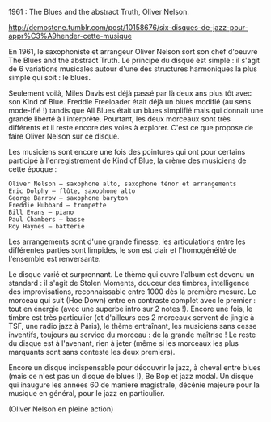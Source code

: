 1961 : The Blues and the abstract Truth, Oliver Nelson.

http://demostene.tumblr.com/post/10158676/six-disques-de-jazz-pour-appr%C3%A9hender-cette-musique

En 1961, le saxophoniste et arrangeur Oliver Nelson sort son chef d'oeuvre The Blues and the abstract Truth. Le principe du disque est simple : il s'agit de 6 variations musicales autour d'une des structures harmoniques la plus simple qui soit : le blues.

Seulement voilà, Miles Davis est déjà passé par là deux ans plus tôt avec son Kind of Blue. Freddie Freeloader était déjà un blues modifié (au sens mode-ifié !) tandis que All Blues était un blues simplifié mais qui donnait une grande liberté à l'interprête. Pourtant, les deux morceaux sont très différents et il reste encore des voies à explorer. C'est ce que propose de faire Oliver Nelson sur ce disque.

Les musiciens sont encore une fois des pointures qui ont pour certains participé à l'enregistrement de Kind of Blue, la crème des musiciens de cette époque :

    Oliver Nelson — saxophone alto, saxophone ténor et arrangements
    Eric Dolphy — flûte, saxophone alto
    George Barrow — saxophone baryton
    Freddie Hubbard — trompette
    Bill Evans — piano
    Paul Chambers — basse
    Roy Haynes — batterie

Les arrangements sont d'une grande finesse, les articulations entre les différentes parties sont limpides, le son est clair et l'homogénéité de l'ensemble est renversante.

Le disque varié et surprennant. Le thème qui ouvre l'album est devenu un standard : il s'agit de Stolen Moments, douceur des timbres, intelligence des improvisations, reconnaissable entre 1000 dès la première mesure. Le morceau qui suit (Hoe Down) entre en contraste complet avec le premier : tout en énergie (avec une superbe intro sur 2 notes !). Encore une fois, le timbre est très particulier (et d'ailleurs ces 2 morceaux servent de jingle à TSF, une radio jazz à Paris), le thème entraînant, les musiciens sans cesse inventifs, toujours au service du morceau : de la grande maîtrise ! Le reste du disque est à l'avenant, rien à jeter (même si les morceaux les plus marquants sont sans conteste les deux premiers).

Encore un disque indispensable pour découvrir le jazz, à cheval entre blues (mais ce n'est pas un disque de blues !), Be Bop et jazz modal. Un disque qui inaugure les années 60 de manière magistrale, décénie majeure pour la musique en général, pour le jazz en particulier.

(Oliver Nelson en pleine action)